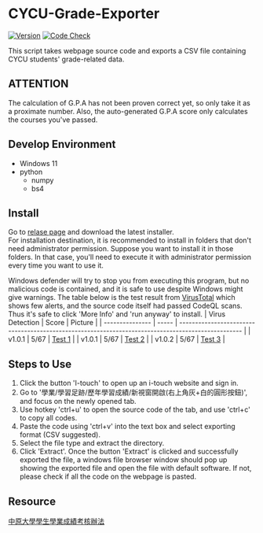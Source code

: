 # CYCU-Grade-Exporter

[![Version](https://img.shields.io/github/v/release/belongtothenight/CYCU-Grade-Exporter)](https://img.shields.io/github/v/release/belongtothenight/CYCU-Grade-Exporter) [![Code Check](https://img.shields.io/github/workflow/status/belongtothenight/CYCU-Grade-Exporter/CodeQL)](https://img.shields.io/github/workflow/status/belongtothenight/CYCU-Grade-Exporter/CodeQL)

This script takes webpage source code and exports a CSV file containing CYCU students' grade-related data.

## ATTENTION

The calculation of G.P.A has not been proven correct yet, so only take it as a proximate number.
Also, the auto-generated G.P.A score only calculates the courses you've passed.

## Develop Environment

- Windows 11
- python
  - numpy
  - bs4

## Install

Go to [relase page](https://github.com/belongtothenight/CYCU-Grade-Exporter/releases) and download the latest installer.</br>
For installation destination, it is recommended to install in folders that don't need administrator permission. Suppose you want to install it in those folders. In that case, you'll need to execute it with administrator permission every time you want to use it.

Windows defender will try to stop you from executing this program, but no malicious code is contained, and it is safe to use despite Windows might give warnings. The table below is the test result from [VirusTotal](https://www.virustotal.com/gui/home/upload) which shows few alerts, and the source code itself had passed CodeQL scans. Thus it's safe to click 'More Info' and 'run anyway' to install.
| Virus Detection | Score | Picture                                                                                            |
| --------------- | ----- | -------------------------------------------------------------------------------------------------- |
| v1.0.1          | 5/67  | [Test 1](https://github.com/belongtothenightCYCU-Grade-Exporter/blob/main/picture/virustotal1.png) |
| v1.0.1          | 5/67  | [Test 2](https://github.com/belongtothenightCYCU-Grade-Exporter/blob/main/picture/virustotal2.png) |
| v1.0.2          | 5/67  | [Test 3](https://github.com/belongtothenightCYCU-Grade-Exporter/blob/main/picture/virustotal3.png) |

## Steps to Use

1. Click the button 'I-touch' to open up an i-touch website and sign in.
2. Go to '學業/學習足跡/歷年學習成績/新視窗開啟(右上角灰+白的圓形按鈕)', and focus on the newly opened tab.
3. Use hotkey 'ctrl+u' to open the source code of the tab, and use 'ctrl+c' to copy all codes.
4. Paste the code using 'ctrl+v' into the text box and select exporting format (CSV suggested).
5. Select the file type and extract the directory.
6. Click 'Extract'.
Once the button 'Extract' is clicked and successfully exported the file, a windows file browser window should pop up showing the exported file and open the file with default software. If not, please check if all the code on the webpage is pasted.

## Resource

[中原大學學生學業成績考核辦法](https://tdpba.cycu.edu.tw/wp-content/uploads/%E4%B8%AD%E5%8E%9F%E5%A4%A7%E5%AD%B8%E5%AD%B8%E7%94%9F%E5%AD%B8%E6%A5%AD%E6%88%90%E7%B8%BE%E8%80%83%E6%A0%B8%E8%BE%A6%E6%B3%95.pdf)
